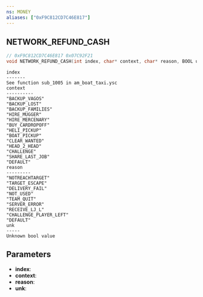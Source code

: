 ```yaml
---
ns: MONEY
aliases: ["0xF9C812CD7C46E817"]
---
```

## NETWORK_REFUND_CASH

```c
// 0xF9C812CD7C46E817 0x07C92F21
void NETWORK_REFUND_CASH(int index, char* context, char* reason, BOOL unk);
```

```
index  
-------  
See function sub_1005 in am_boat_taxi.ysc  
context  
----------  
"BACKUP_VAGOS"  
"BACKUP_LOST"  
"BACKUP_FAMILIES"  
"HIRE_MUGGER"  
"HIRE_MERCENARY"  
"BUY_CARDROPOFF"  
"HELI_PICKUP"  
"BOAT_PICKUP"  
"CLEAR_WANTED"  
"HEAD_2_HEAD"  
"CHALLENGE"  
"SHARE_LAST_JOB"  
"DEFAULT"  
reason  
---------  
"NOTREACHTARGET"  
"TARGET_ESCAPE"  
"DELIVERY_FAIL"  
"NOT_USED"  
"TEAM_QUIT"  
"SERVER_ERROR"  
"RECEIVE_LJ_L"  
"CHALLENGE_PLAYER_LEFT"  
"DEFAULT"  
unk  
-----  
Unknown bool value  
```

## Parameters
* **index**: 
* **context**: 
* **reason**: 
* **unk**: 

